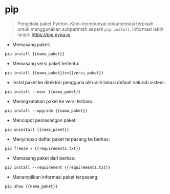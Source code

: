 # pip

> Pengelola paket Python.
> Kami mempunyai dokumentasi terpisah untuk menggunakan subperintah seperti `pip install`.
> Informasi lebih lanjut: <https://pip.pypa.io>.

- Memasang paket:

`pip install {{nama_paket}}`

- Memasang versi paket tertentu:

`pip install {{nama_paket}}=={{versi_paket}}`

- Instal paket ke direktori pengguna alih-alih lokasi default seluruh sistem:

`pip install --user {{nama_paket}}`

- Meningkatakan paket ke versi terbaru:

`pip install --upgrade {{nama_paket}}`

- Mencopot pemasangan paket:

`pip uninstall {{nama_paket}}`

- Menyimpan daftar paket terpasang ke berkas:

`pip freeze > {{requirements.txt}}`

- Memasang paket dari berkas:

`pip install --requirement {{requirements.txt}}`

- Menampilkan informasi paket terpasang:

`pip show {{nama_paket}}`
